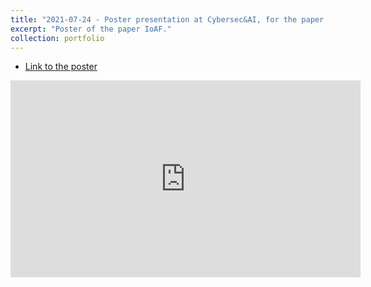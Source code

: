 ```yaml
---
title: "2021-07-24 - Poster presentation at Cybersec&AI, for the paper Indicators of Attack Failure: Debugging and Improving Optimization of Adversarial Examples"
excerpt: "Poster of the paper IoAF."
collection: portfolio
---
```


* [Link to the poster](http://maurapintor.github.io/files/2021_CybersecAI_IoF.pdf)

<iframe width="560" height="315" src="https://www.youtube.com/embed/WFxl3nJyMXY" title="YouTube video player" frameborder="0" allow="accelerometer; autoplay; clipboard-write; encrypted-media; gyroscope; picture-in-picture" allowfullscreen></iframe>